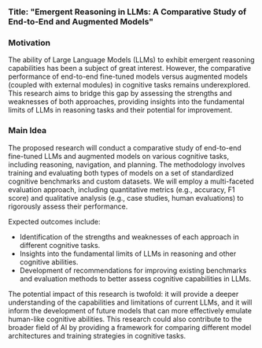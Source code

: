 ### Title: "Emergent Reasoning in LLMs: A Comparative Study of End-to-End and Augmented Models"

### Motivation
The ability of Large Language Models (LLMs) to exhibit emergent reasoning capabilities has been a subject of great interest. However, the comparative performance of end-to-end fine-tuned models versus augmented models (coupled with external modules) in cognitive tasks remains underexplored. This research aims to bridge this gap by assessing the strengths and weaknesses of both approaches, providing insights into the fundamental limits of LLMs in reasoning tasks and their potential for improvement.

### Main Idea
The proposed research will conduct a comparative study of end-to-end fine-tuned LLMs and augmented models on various cognitive tasks, including reasoning, navigation, and planning. The methodology involves training and evaluating both types of models on a set of standardized cognitive benchmarks and custom datasets. We will employ a multi-faceted evaluation approach, including quantitative metrics (e.g., accuracy, F1 score) and qualitative analysis (e.g., case studies, human evaluations) to rigorously assess their performance.

Expected outcomes include:
- Identification of the strengths and weaknesses of each approach in different cognitive tasks.
- Insights into the fundamental limits of LLMs in reasoning and other cognitive abilities.
- Development of recommendations for improving existing benchmarks and evaluation methods to better assess cognitive capabilities in LLMs.

The potential impact of this research is twofold: it will provide a deeper understanding of the capabilities and limitations of current LLMs, and it will inform the development of future models that can more effectively emulate human-like cognitive abilities. This research could also contribute to the broader field of AI by providing a framework for comparing different model architectures and training strategies in cognitive tasks.